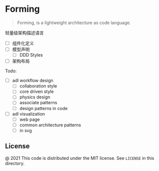 # Forming

> Forming, is a lightweight architecture as code language. 

轻量级架构描述语言

 - [ ] 组件化定义
 - [ ] 模型声明
   - [ ] DDD Styles
 - [ ] 架构布局

Todo:

 - [ ] adl workflow design
    - [ ] collaboration style
    - [ ] core driven style
    - [ ] physics design
    - [ ] associate patterns
    - [ ] design patterns in code
 - [ ] adl visualization
    - [ ] web page
    - [ ] common architecture patterns
    - [ ] in svg

License
---

@ 2021 This code is distributed under the MIT license. See `LICENSE` in this directory.
